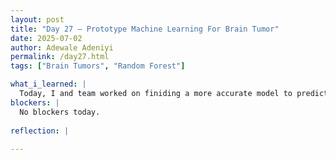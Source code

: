 ```yaml
---
layout: post
title: "Day 27 – Prototype Machine Learning For Brain Tumor"
date: 2025-07-02
author: Adewale Adeniyi
permalink: /day27.html
tags: ["Brain Tumors", "Random Forest"]

what_i_learned: |
  Today, I and team worked on finiding a more accurate model to predict our brain tumors and to determine if these braintumors are malignant or benign, I tried Logistic Regression, Decision Tree ,K-Nearest Neighbors, Gaussian Naive Bayes, Support Vector Machine (SVC), Random Forest, Gradient Boosting, Bagging Classifier, MLP Classifier, Gradient Boosting (Explicit), ANN (Artificial Neural Network)
blockers: |
  No blockers today.
 
reflection: |
  
---
```

